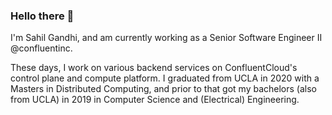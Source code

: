 ### Hello there 👋

I'm Sahil Gandhi, and am currently working as a Senior Software Engineer II @confluentinc. 

These days, I work on various backend services on ConfluentCloud's control plane and compute platform.
I graduated from UCLA in 2020 with a Masters in Distributed Computing, and prior to that got my bachelors (also from UCLA) in 2019 in Computer Science and (Electrical) Engineering.
